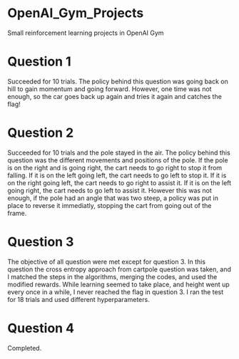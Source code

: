 # OpenAI_Gym_Projects
Small reinforcement learning projects in OpenAI Gym

# Question 1
Succeeded for 10 trials. The policy behind this question was going back on hill to gain momentum and going forward. However, one time was not enough, so the car goes back up again and tries it again and catches the flag!

# Question 2
Succeeded for 10 trials and the pole stayed in the air. The policy behind this question was the different movements and positions of the pole. If the pole is on the right and is going right, the cart needs to go right to stop it from falling. If it is on the left going left, the cart needs to go left to stop it. If it is on the right going left, the cart needs to go right to assist it. If it is on the left going right, the cart needs to go left to assist it. However this was not enough, if the pole had an angle that was two steep, a policy was put in place to reverse it immediatly, stopping the cart from going out of the frame.

# Question 3
The objective of all question were met except for question 3. In this question the cross entropy approach from cartpole question was taken, and I matched the steps in the algorithms, merging the codes, and used the modified rewards. While learning seemed to take place, and height went up every once in a while, I never reached the flag in question 3. I ran the test for 18 trials and used different hyperparameters.

# Question 4
Completed.
